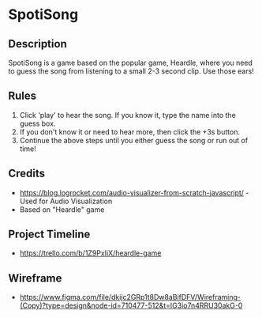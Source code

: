 # SpotiSong

## Description
SpotiSong is a game based on the popular game, Heardle, where you need to guess the song from listening to a small 2-3 second clip. Use those ears!

## Rules
1. Click 'play' to hear the song. If you know it, type the name into the guess box.
2. If you don't know it or need to hear more, then click the +3s button.
3. Continue the above steps until you either guess the song or run out of time!

## Credits
* https://blog.logrocket.com/audio-visualizer-from-scratch-javascript/ - Used for Audio Visualization
* Based on "Heardle" game

## Project Timeline
* https://trello.com/b/1Z9PxIiX/heardle-game

## Wireframe
* https://www.figma.com/file/dkijc2GRp1t8Dw8aBifDFV/Wireframing-(Copy)?type=design&node-id=710477-512&t=IG3io7n4RRU30akG-0


